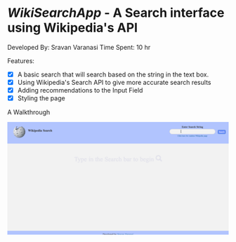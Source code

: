 # *WikiSearchApp* - A Search interface using Wikipedia's API

Developed By: Sravan Varanasi
Time Spent: 10 hr

Features:

- [x] A basic search that will search based on the string in the text box.
- [x] Using Wikipedia's Search API to give more accurate search results
- [x] Adding recommendations to the Input Field
- [x] Styling the page

A Walkthrough

![alt tag](https://github.com/svara5/WikiSearchApp/blob/master/WikiSearch.gif) 
